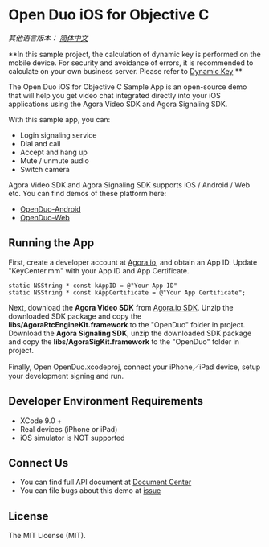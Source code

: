 # Open Duo iOS for Objective C

*其他语言版本： [简体中文](README.zh.md)*

**In this sample project, the calculation of dynamic key is performed on the mobile device. For security and avoidance of errors, it is recommended to calculate on your own business server. Please refer to [Dynamic Key](https://docs.agora.io/en/2.0.2/product/Voice/Product%20Overview/key) **

The Open Duo iOS for Objective C Sample App is an open-source demo that will help you get video chat integrated directly into your iOS applications using the Agora Video SDK and Agora Signaling SDK.

With this sample app, you can:

- Login signaling service
- Dial and call
- Accept and hang up
- Mute / unmute audio
- Switch camera

Agora Video SDK and Agora Signaling SDK supports iOS / Android / Web etc. You can find demos of these platform here:

- [OpenDuo-Android](https://github.com/AgoraIO/OpenDuo-Android)
- [OpenDuo-Web](https://github.com/AgoraIO/OpenDuo-Web)

## Running the App
First, create a developer account at [Agora.io](https://dashboard.agora.io/signin/), and obtain an App ID. Update "KeyCenter.mm" with your App ID and App Certificate.

```
static NSString * const kAppID = @"Your App ID"
static NSString * const kAppCertificate = @"Your App Certificate";
```

Next, download the **Agora Video SDK** from [Agora.io SDK](https://www.agora.io/en/download/). Unzip the downloaded SDK package and copy the **libs/AgoraRtcEngineKit.framework** to the "OpenDuo" folder in project. 
Download the **Agora Signaling SDK**, unzip the downloaded SDK package and copy the **libs/AgoraSigKit.framework** to the "OpenDuo" folder in project.

Finally, Open OpenDuo.xcodeproj, connect your iPhone／iPad device, setup your development signing and run.

## Developer Environment Requirements
* XCode 9.0 +
* Real devices (iPhone or iPad)
* iOS simulator is NOT supported

## Connect Us

- You can find full API document at [Document Center](https://docs.agora.io/en/)
- You can file bugs about this demo at [issue](https://github.com/AgoraIO/OpenDuo-iOS-Objective-C/issues)

## License

The MIT License (MIT).

